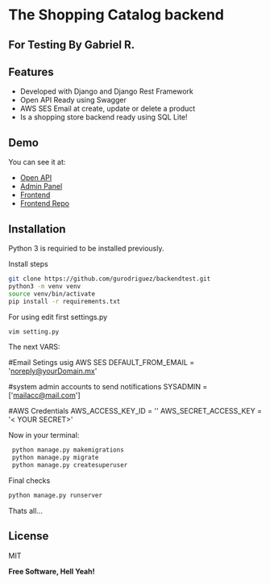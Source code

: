 # The Shopping Catalog backend
## For Testing By Gabriel R.



## Features

- Developed with Django and Django Rest Framework
- Open API Ready using Swagger
- AWS SES Email at create, update or delete a product
- Is a shopping store backend ready using SQL Lite!
 



## Demo

You can see it at:

- [Open API](http://apiluuna.promos-dev.com/swagger/)
- [Admin Panel](http://apiluuna.promos-dev.com/admin/)
- [Frontend](http://shoptest.promos-dev.com/#/)
- [Frontend Repo](https://github.com/gurodriguez/frontendtest)



## Installation

Python 3 is requiried to be installed previously.

Install steps

```sh
git clone https://github.com/gurodriguez/backendtest.git
python3 -m venv venv
source venv/bin/activate
pip install -r requirements.txt
```

For using edit first settings.py

```sh
vim setting.py
```
The next VARS:

#Email Setings usig AWS SES
DEFAULT_FROM_EMAIL = 'noreply@yourDomain.mx'

#system admin accounts to send notifications
SYSADMIN = ['mailacc@mail.com']

#AWS Credentials
AWS_ACCESS_KEY_ID = '<Your KEY>'
AWS_SECRET_ACCESS_KEY = '< YOUR SECRET>'

Now in your terminal:
```sh
 python manage.py makemigrations
 python manage.py migrate
 python manage.py createsuperuser
```

Final checks
```sh
python manage.py runserver
```

Thats all...


## License

MIT

**Free Software, Hell Yeah!**

[//]: # (These are reference links used in the body of this note and get stripped out when the markdown processor does its job. There is no need to format nicely because it shouldn't be seen. Thanks SO - http://stackoverflow.com/questions/4823468/store-comments-in-markdown-syntax)

 
